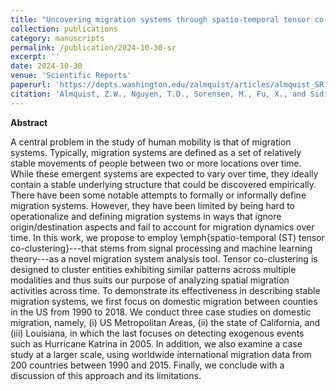 ```yaml
---
title: "Uncovering migration systems through spatio-temporal tensor co-clustering"
collection: publications
category: manuscripts
permalink: /publication/2024-10-30-sr
excerpt: ''
date: 2024-10-30
venue: 'Scientific Reports'
paperurl: 'https://depts.washington.edu/zalmquist/articles/almquist_SR.pdf'
citation: 'Almquist, Z.W., Nguyen, T.D., Sorensen, M., Fu, X., and Sidiropoulos, N. (2024). <a href="https://www.nature.com/articles/s41598-024-78112-z">Uncovering migration systems through spatio-temporal tensor co-clustering</a>. <i>Scientific Reports</i> 14 (26861).'
---
```





**Abstract**

A central problem in the study of human mobility is that of migration systems. Typically, migration systems are defined as a set of relatively stable movements of people between two or more locations over time. While these emergent systems are expected to vary over time, they ideally contain a stable underlying structure that could be discovered empirically. There have been some notable attempts to formally or informally define migration systems. However, they have been limited by being hard to operationalize and defining migration systems in ways that ignore origin/destination aspects and fail to account for migration dynamics over time. In this work, we propose to employ \emph{spatio-temporal (ST) tensor co-clustering}---that stems from signal processing and machine learning theory---as a novel migration system analysis tool. Tensor co-clustering is designed to cluster entities exhibiting similar patterns across multiple modalities and thus suits our purpose of analyzing spatial migration activities across time. To demonstrate its effectiveness in describing stable migration systems, we first focus on domestic migration between counties in the US from 1990 to 2018. We conduct three case studies on domestic migration, namely, (i) US Metropolitan Areas, (ii) the state of California, and (iii) Louisiana, in which the last focuses on detecting exogenous events such as Hurricane Katrina in 2005. In addition, we also examine a case study at a larger scale, using worldwide international migration data from 200 countries between 1990 and 2015. Finally, we conclude with a discussion of this approach and its limitations.
